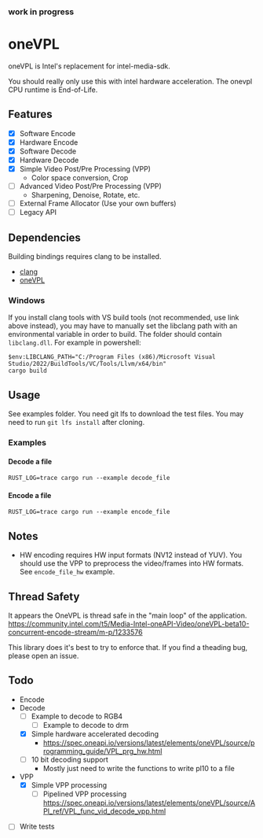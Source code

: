 ### work in progress

# oneVPL
oneVPL is Intel's replacement for intel-media-sdk.

You should really only use this with intel hardware acceleration. The onevpl CPU runtime is End-of-Life.

## Features
- [x] Software Encode
- [x] Hardware Encode
- [x] Software Decode
- [x] Hardware Decode
- [x] Simple Video Post/Pre Processing (VPP)
    - Color space conversion, Crop
- [ ] Advanced Video Post/Pre Processing (VPP)
    - Sharpening, Denoise, Rotate, etc.
- [ ] External Frame Allocator (Use your own buffers)
- [ ] Legacy API

## Dependencies
Building bindings requires clang to be installed.
* [clang](https://rust-lang.github.io/rust-bindgen/requirements.html)
* [oneVPL](https://www.intel.com/content/www/us/en/developer/articles/tool/oneapi-standalone-components.html#onevpl)

### Windows
If you install clang tools with VS build tools (not recommended, use link above instead), you may have to manually set the libclang path with an environmental variable in order to build. The folder should contain `libclang.dll`. For example in powershell:
```
$env:LIBCLANG_PATH="C:/Program Files (x86)/Microsoft Visual Studio/2022/BuildTools/VC/Tools/Llvm/x64/bin"
cargo build
```

## Usage
See examples folder. You need git lfs to download the test files. You may need to run `git lfs install` after cloning.

### Examples

#### Decode a file
```
RUST_LOG=trace cargo run --example decode_file
```

#### Encode a file
```
RUST_LOG=trace cargo run --example encode_file
```

## Notes
- HW encoding requires HW input formats (NV12 instead of YUV). You should use the VPP to preprocess the video/frames into HW formats. See `encode_file_hw` example.

## Thread Safety
It appears the OneVPL is thread safe in the "main loop" of the application.
https://community.intel.com/t5/Media-Intel-oneAPI-Video/oneVPL-beta10-concurrent-encode-stream/m-p/1233576

This library does it's best to try to enforce that. If you find a theading bug, please open an issue.

## Todo
- Encode
- Decode
    - [ ] Example to decode to RGB4
        - [ ] Example to decode to drm
    - [x] Simple hardware accelerated decoding
        - https://spec.oneapi.io/versions/latest/elements/oneVPL/source/programming_guide/VPL_prg_hw.html
    - [ ] 10 bit decoding support
        - Mostly just need to write the functions to write pl10 to a file
- VPP
    - [x] Simple VPP processing
        - [ ] Pipelined VPP processing https://spec.oneapi.io/versions/latest/elements/oneVPL/source/API_ref/VPL_func_vid_decode_vpp.html
- [ ] Write tests

